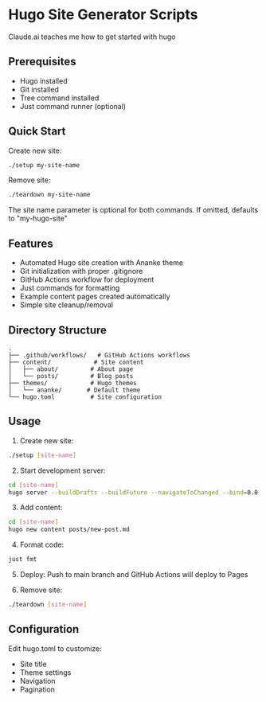 # Hugo Site Generator Scripts

Claude.ai teaches me how to get started with hugo

## Prerequisites

- Hugo installed
- Git installed
- Tree command installed
- Just command runner (optional)

## Quick Start

Create new site:

```bash
./setup my-site-name
```

Remove site:

```bash
./teardown my-site-name
```

The site name parameter is optional for both commands. If omitted, defaults to "my-hugo-site"

## Features

- Automated Hugo site creation with Ananke theme
- Git initialization with proper .gitignore
- GitHub Actions workflow for deployment
- Just commands for formatting
- Example content pages created automatically
- Simple site cleanup/removal

## Directory Structure

```
.
├── .github/workflows/   # GitHub Actions workflows
├── content/            # Site content
│   ├── about/         # About page
│   └── posts/         # Blog posts
├── themes/            # Hugo themes
│   └── ananke/       # Default theme
└── hugo.toml          # Site configuration
```

## Usage

1. Create new site:

```bash
./setup [site-name]
```

2. Start development server:

```bash
cd [site-name]
hugo server --buildDrafts --buildFuture --navigateToChanged --bind=0.0.0.0 --port=1313
```

3. Add content:

```bash
cd [site-name]
hugo new content posts/new-post.md
```

4. Format code:

```bash
just fmt
```

5. Deploy:
   Push to main branch and GitHub Actions will deploy to Pages

6. Remove site:

```bash
./teardown [site-name]
```

## Configuration

Edit hugo.toml to customize:

- Site title
- Theme settings
- Navigation
- Pagination

